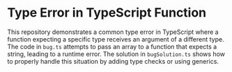 # Type Error in TypeScript Function

This repository demonstrates a common type error in TypeScript where a function expecting a specific type receives an argument of a different type.  The code in `bug.ts` attempts to pass an array to a function that expects a string, leading to a runtime error. The solution in `bugSolution.ts` shows how to properly handle this situation by adding type checks or using generics.